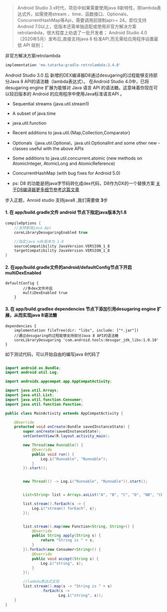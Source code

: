 > Android Studio 3.x时代，项目中如果需要使用java 8新特性，除lambda表达式外，如需使用stream 、time、函数接口、Optionals、ConcurrentHashMap等Api，需要调用前限制api>= 24，即仅支持Android 7.0以上，低版本还需单独适配或使用非官方解决方案retrolambda，很大程度上劝退了一批开发者；
> Android Studio 4.0（2020年5月）发布后,直接支持java 8 标准API,而无需给应用程序设置最低 API 级别；

非官方解决方案retrolambda
```groovy
implementation 'me.tatarka:gradle-retrolambda:3.4.0'
```

Android Studio 3.0 后 新增的DEX编译器D8通过desugaring的过程能够支持部分Java 8 API的语法糖（lambda表达式）。
在Android Studio 4.0中，已将 desugaring engine 扩展为能够对 Java 语言 API 的语法糖。这意味着你现在可以较旧版本的 Android 的应用程序中使用Java标准语言API 。
- Sequential streams (java.util.stream1)
- A subset of java.time
- java.util.function
- Recent additions to java.util.{Map,Collection,Comparator}
- Optionals（java.util.Optional，java.util.OptionalInt and some other new - classes useful with the above APIs
- Some additions to java.util.concurrent.atomic (new methods on AtomicInteger, AtomicLong and AtomicReference)
- ConcurrentHashMap (with bug fixes for Android 5.0)

- ps: D8 的功能是把java字节码转化成dex代码，D8作为DX的一个替换方案
[关于D8编译器更多细节参考这篇文章](https://www.jianshu.com/p/bb6fb79dab17)


步入正题，Anroid studio 支持java8 ,我们需要做 **3**步
#### 1. 在 app/build.gradle文件 android 节点下指定java版本为1.8
```groovy
compileOptions {
    //支持新版java Api
    coreLibraryDesugaringEnabled true

    //指定java sdk版本为 1.8
    sourceCompatibility JavaVersion.VERSION_1_8
    targetCompatibility JavaVersion.VERSION_1_8
}
```

#### 2. 在app/build.gradle文件的android/defaultConfig节点下开启multiDexEnabled

```
defaultConfig {
        //多dex文件开启
        multiDexEnabled true
    }
```


#### 3. 在 app/build.gradlee dependencies 节点下添加引用desugaring engine 扩展，从而实现java 8语法糖
```
dependencies {
    implementation fileTree(dir: "libs", include: ["*.jar"])
    //通过desugaring的过程能够支持部分Java 8 API的语法糖
    coreLibraryDesugaring 'com.android.tools:desugar_jdk_libs:1.0.10'
}
```


如下测试代码，可以开始自由的编写java 8代码了

```java

import android.os.Bundle;
import android.util.Log;

import androidx.appcompat.app.AppCompatActivity;

import java.util.Arrays;
import java.util.List;
import java.util.function.Consumer;
import java.util.function.Function;

public class MainActivity extends AppCompatActivity {

    @Override
    protected void onCreate(Bundle savedInstanceState) {
        super.onCreate(savedInstanceState);
        setContentView(R.layout.activity_main);

        new Thread(new Runnable() {
            @Override
            public void run() {
                Log.i("Runnable", "Runnable");
            }
        }).start();


        new Thread(() -> Log.i("Runnable", "Runnable")).start();


        List<String> list = Arrays.asList("A", "B", "C", "D", "NB", "CBA", "DNF");

        list.stream().forEach(s -> {
            Log.i("stream() forEach", s);
        });


        list.stream().map(new Function<String, String>() {
            @Override
            public String apply(String s) {
                return "String is " + s;
            }
        }).forEach(new Consumer<String>() {
            @Override
            public void accept(String s) {
                Log.i("string", s);
            }
        });

        //lambda表达式实现
        list.stream().map(s -> "String is " + s)
                .forEach(s ->
                        Log.i("string", s));
    }
}
```



